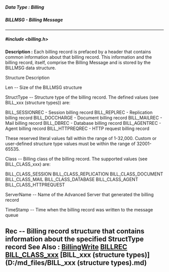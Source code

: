 ##### Data Type : Billing
##### BILLMSG - Billing Message
---
##### #include <billing.h>
**Description :**
Each billing record is prefaced by a header that contains common information 
about that billing record.  This information and the billing record, itself, 
comprise the Billing Message and  is stored by the BILLMSG data structure. 


Structure Description

Len -- Size of the BILLMSG structure

StructType -- Structure type of the billing record.  The defined values (see 
BILL_xxx (structure types)) are:

BILL_SESSIONREC  - Session billing record 
BILL_REPLREC - Replication billing record
BILL_DOCCHARGE - Document billing record
BILL_MAILREC - Mail billing record 
BILL_DBREC - Database billing record
BILL_AGENTREC - Agent billing record
BILL_HTTPREQREC - HTTP request billing record

These reserved literal values fall within the range of 1-32,000.   Custom or 
user-defined structure type values must be within the range of 32001-65535. 

Class -- Billing class of the billing record.  The supported values (see 
BILL_CLASS_xxx) are:

BILL_CLASS_SESSION
BILL_CLASS_REPLICATION
BILL_CLASS_DOCUMENT
BILL_CLASS_MAIL
BILL_CLASS_DATABASE
BILL_CLASS_AGENT
BILL_CLASS_HTTPREQUEST

ServerName -- Name of the Advanced Server that generated the billing record

TimeStamp -- Time when the billing record was written to the message queue

Rec -- Billing record structure that contains information about the specified 
StructType record
**See Also :**
[BillingWrite](D:/md_files/BillingWrite.md)
[BILLREC](D:/md_files/BILLREC.md)
[BILL_CLASS_xxx](D:/md_files/BILL_CLASS_xxx.md)
[BILL_xxx (structure types)](D:/md_files/BILL_xxx (structure types).md)
---
